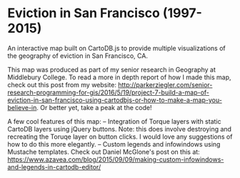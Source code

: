# Eviction in San Francisco (1997-2015)
An interactive map built on CartoDB.js to provide multiple visualizations of the geography of eviction in San Francisco, CA.

This map was produced as part of my senior research in Geography at Middlebury College. To read a more in depth report of how I made this map, check out this post from my website: http://parkerziegler.com/senior-research-programming-for-gis/2016/5/19/project-7-build-a-map-of-eviction-in-san-francisco-using-cartodbjs-or-how-to-make-a-map-you-believe-in. Or better yet, take a peak at the code!

A few cool features of this map:
– Integration of Torque layers with static CartoDB layers using jQuery buttons. Note: this does involve destroying and recreating the Toruqe layer on button clicks. I would love any suggestions of how to do this more elegantly.
– Custom legends and infowindows using Mustache templates. Check out Daniel McGlone's post on this at: https://www.azavea.com/blog/2015/09/09/making-custom-infowindows-and-legends-in-cartodb-editor/
